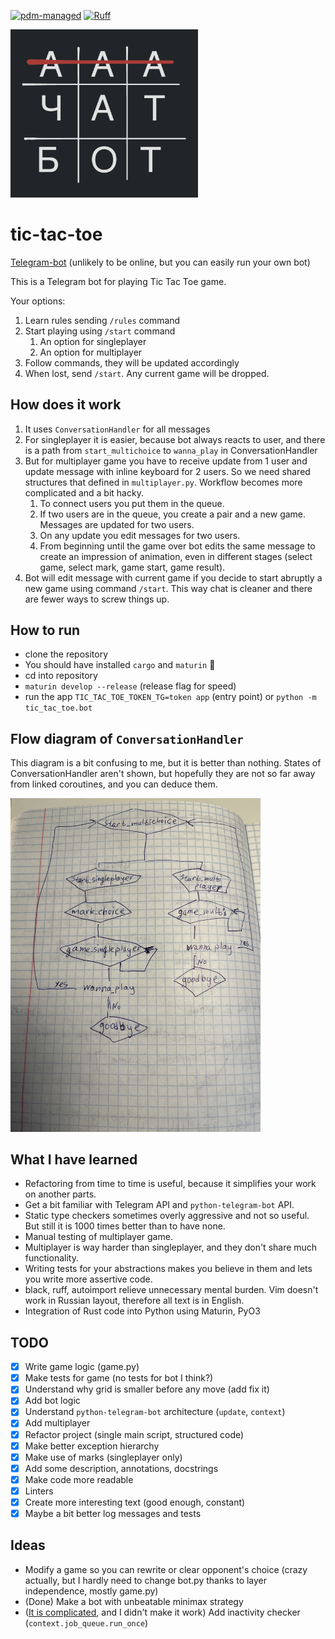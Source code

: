 [![pdm-managed](https://img.shields.io/badge/pdm-managed-blueviolet)](https://pdm-project.org)
[![Ruff](https://img.shields.io/endpoint?url=https://raw.githubusercontent.com/astral-sh/ruff/main/assets/badge/v2.json)](https://github.com/astral-sh/ruff)

<img src="./art/ttt.png" width="300"/>

# tic-tac-toe

[Telegram-bot](https://t.me/tictactoe48573bot) (unlikely to be online, but you can easily run your own bot)

This is a Telegram bot for playing Tic Tac Toe game.

Your options:
1. Learn rules sending `/rules` command
2. Start playing using `/start` command
   1. An option for singleplayer
   2. An option for multiplayer
3. Follow commands, they will be updated accordingly
4. When lost, send `/start`. Any current game will be dropped.

## How does it work

1. It uses `ConversationHandler` for all messages
2. For singleplayer it is easier, because bot always reacts to user, and there is a path from `start_multichoice` to `wanna_play` in ConversationHandler
3. But for multiplayer game you have to receive update from 1 user and update message with inline keyboard for 2 users. So we need shared structures that defined in `multiplayer.py`. Workflow becomes more complicated and a bit hacky.
   1. To connect users you put them in the queue.
   2. If two users are in the queue, you create a pair and a new game. Messages are updated for two users.
   3. On any update you edit messages for two users.
   4. From beginning until the game over bot edits the same message to create an impression of animation, even in different stages (select game, select mark, game start, game result).
4. Bot will edit message with current game if you decide to start abruptly a new game using command `/start`. This way chat is cleaner and there are fewer ways to screw things up.

## How to run

- clone the repository
- You should have installed `cargo` and `maturin` 🦀
- cd into repository
- `maturin develop --release` (release flag for speed)
- run the app `TIC_TAC_TOE_TOKEN_TG=token app` (entry point) or `python -m tic_tac_toe.bot`

## Flow diagram of `ConversationHandler`

This diagram is a bit confusing to me, but it is better than nothing.
States of ConversationHandler aren't shown, but hopefully they are not so far away from linked coroutines, and you can deduce them.

<img src="./art/diagram.jpg" width="400"/>

## What I have learned

- Refactoring from time to time is useful, because it simplifies your work on another parts.
- Get a bit familiar with Telegram API and `python-telegram-bot` API.
- Static type checkers sometimes overly aggressive and not so useful. But still it is 1000 times better than to have none.
- Manual testing of multiplayer game.
- Multiplayer is way harder than singleplayer, and they don't share much functionality.
- Writing tests for your abstractions makes you believe in them and lets you write more assertive code.
- black, ruff, autoimport relieve unnecessary mental burden. Vim doesn't work in Russian layout, therefore all text is in English.
- Integration of Rust code into Python using Maturin, PyO3

## TODO

- [x] Write game logic (game.py)
- [x] Make tests for game (no tests for bot I think?)
- [x] Understand why grid is smaller before any move (add fix it)
- [x] Add bot logic
- [x] Understand `python-telegram-bot` architecture (`update`, `context`)
- [x] Add multiplayer
- [x] Refactor project (single main script, structured code)
- [x] Make better exception hierarchy
- [x] Make use of marks (singleplayer only)
- [x] Add some description, annotations, docstrings
- [x] Make code more readable
- [x] Linters
- [x] Create more interesting text (good enough, constant)
- [x] Maybe a bit better log messages and tests

## Ideas

- Modify a game so you can rewrite or clear opponent's choice (crazy actually, but I hardly need to change bot.py thanks to layer independence, mostly game.py)
- (Done) Make a bot with unbeatable minimax strategy
- ([It is complicated](https://github.com/python-telegram-bot/python-telegram-bot/issues/1907), and I didn't make it work) Add inactivity checker (`context.job_queue.run_once`)
